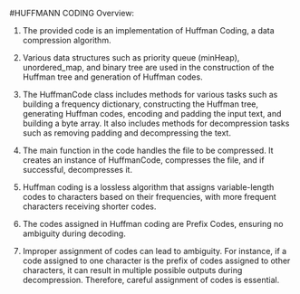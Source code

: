 #HUFFMANN CODING 
Overview:

1. The provided code is an implementation of Huffman Coding, a data compression algorithm.

2. Various data structures such as priority queue (minHeap), unordered_map, and binary tree are used in the construction of the Huffman tree and generation of Huffman codes.

3. The HuffmanCode class includes methods for various tasks such as building a frequency dictionary, constructing the Huffman tree, generating Huffman codes, encoding and padding the input text, and building a byte array. It also includes methods for decompression tasks such as removing padding and decompressing the text.

4. The main function in the code handles the file to be compressed. It creates an instance of HuffmanCode, compresses the file, and if successful, decompresses it.

5. Huffman coding is a lossless algorithm that assigns variable-length codes to characters based on their frequencies, with more frequent characters receiving shorter codes.

6. The codes assigned in Huffman coding are Prefix Codes, ensuring no ambiguity during decoding.

7. Improper assignment of codes can lead to ambiguity. For instance, if a code assigned to one character is the prefix of codes assigned to other characters, it can result in multiple possible outputs during decompression. Therefore, careful assignment of codes is essential.
